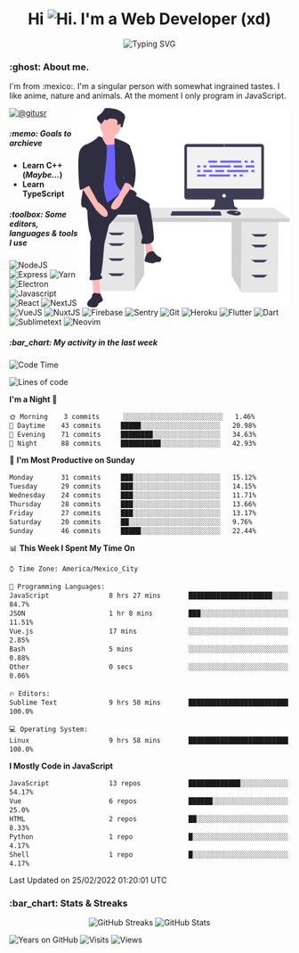 <h1 align="center">Hi <img src="https://emojis.slackmojis.com/emojis/images/1579216111/7550/pikachu_wave.gif?1579216111" alt="Hi" width="28" />. I'm a Web Developer (xd)</h1>
<p align="center">
  <img src="https://readme-typing-svg.herokuapp.com?color=0389FF&amp;center=true&amp;lines=I+%E2%9D%A4%EF%B8%8F+JavaScript;I+%E2%9D%A4%EF%B8%8F+Anime;I+%E2%9D%A4%EF%B8%8F+Nature" alt="Typing SVG" />
</p>

<h3>:ghost: About me.</h3>
<p>
  I'm from :mexico:. I'm a singular person with somewhat ingrained tastes. I like anime, nature and animals. At the moment I only program in JavaScript.
</p>

<img src="https://raw.githubusercontent.com/hypernova7/hypernova7/main/static/images/undraw_feeling_proud_qne1.svg" align="right" alt="Hero Image" width="380" />

<p>
  <a href="https://t.me/gitusr"><img src="https://genx.vercel.app/api/icon/telegram" alt="@gitusr" /></a>
</p>

<h5>:memo: Goals to archieve</h5>
<ul>
  <li><strong>Learn C++ (<em>Maybe...</em>)</strong></li>
  <li><strong>Learn TypeScript</strong></li>
</ul>

<h5>:toolbox: Some editors, languages & tools I use</h5>
<p>
  <img src="https://genx.vercel.app/api/icon/node.js" alt="NodeJS" />
  <img src="https://genx.vercel.app/api/icon/express" alt="Express" />
  <img src="https://genx.vercel.app/api/icon/yarn" alt="Yarn" />
  <img src="https://genx.vercel.app/api/icon/electron" alt="Electron" />
  <img src="https://genx.vercel.app/api/icon/javascript" alt="Javascript" />
  <img src="https://genx.vercel.app/api/icon/react" alt="React" />
  <img src="https://genx.vercel.app/api/icon/next.js" alt="NextJS" />
  <img src="https://genx.vercel.app/api/icon/vue.js" alt="VueJS" />
  <img src="https://genx.vercel.app/api/icon/nuxt.js" alt="NuxtJS" />
  <img src="https://genx.vercel.app/api/icon/firebase" alt="Firebase" />
  <img src="https://genx.vercel.app/api/icon/sentry" alt="Sentry" />
  <img src="https://genx.vercel.app/api/icon/git" alt="Git" />
  <img src="https://genx.vercel.app/api/icon/heroku" alt="Heroku" />
  <img src="https://genx.vercel.app/api/icon/flutter" alt="Flutter" />
  <img src="https://genx.vercel.app/api/icon/dart" alt="Dart" />
  <img src="https://genx.vercel.app/api/icon/sublimetext" alt="Sublimetext" />
  <img src="https://genx.vercel.app/api/icon/neovim" alt="Neovim" />
</p>

<h5>:bar_chart: My activity in the last week</h5>

<!--START_SECTION:waka-->
![Code Time](http://img.shields.io/badge/Code%20Time-802%20hrs%2020%20mins-blue)

![Lines of code](https://img.shields.io/badge/From%20Hello%20World%20I%27ve%20Written-97%20Thousand%20lines%20of%20code-blue)

**I'm a Night 🦉** 

```text
🌞 Morning    3 commits      ░░░░░░░░░░░░░░░░░░░░░░░░░   1.46% 
🌆 Daytime    43 commits     █████░░░░░░░░░░░░░░░░░░░░   20.98% 
🌃 Evening    71 commits     ████████░░░░░░░░░░░░░░░░░   34.63% 
🌙 Night      88 commits     ██████████░░░░░░░░░░░░░░░   42.93%

```
📅 **I'm Most Productive on Sunday** 

```text
Monday       31 commits     ███░░░░░░░░░░░░░░░░░░░░░░   15.12% 
Tuesday      29 commits     ███░░░░░░░░░░░░░░░░░░░░░░   14.15% 
Wednesday    24 commits     ███░░░░░░░░░░░░░░░░░░░░░░   11.71% 
Thursday     28 commits     ███░░░░░░░░░░░░░░░░░░░░░░   13.66% 
Friday       27 commits     ███░░░░░░░░░░░░░░░░░░░░░░   13.17% 
Saturday     20 commits     ██░░░░░░░░░░░░░░░░░░░░░░░   9.76% 
Sunday       46 commits     █████░░░░░░░░░░░░░░░░░░░░   22.44%

```


📊 **This Week I Spent My Time On** 

```text
⌚︎ Time Zone: America/Mexico_City

💬 Programming Languages: 
JavaScript               8 hrs 27 mins       █████████████████████░░░░   84.7% 
JSON                     1 hr 8 mins         ███░░░░░░░░░░░░░░░░░░░░░░   11.51% 
Vue.js                   17 mins             ░░░░░░░░░░░░░░░░░░░░░░░░░   2.85% 
Bash                     5 mins              ░░░░░░░░░░░░░░░░░░░░░░░░░   0.88% 
Other                    0 secs              ░░░░░░░░░░░░░░░░░░░░░░░░░   0.06%

🔥 Editors: 
Sublime Text             9 hrs 58 mins       █████████████████████████   100.0%

💻 Operating System: 
Linux                    9 hrs 58 mins       █████████████████████████   100.0%

```

**I Mostly Code in JavaScript** 

```text
JavaScript               13 repos            █████████████░░░░░░░░░░░░   54.17% 
Vue                      6 repos             ██████░░░░░░░░░░░░░░░░░░░   25.0% 
HTML                     2 repos             ██░░░░░░░░░░░░░░░░░░░░░░░   8.33% 
Python                   1 repo              █░░░░░░░░░░░░░░░░░░░░░░░░   4.17% 
Shell                    1 repo              █░░░░░░░░░░░░░░░░░░░░░░░░   4.17%

```



 Last Updated on 25/02/2022 01:20:01 UTC
<!--END_SECTION:waka-->

<h3>:bar_chart: Stats & Streaks</h3>
<p align="center">
  <img src="https://github-readme-streak-stats.herokuapp.com/?user=hypernova7&amp;theme=nord" alt="GitHub Streaks" width="49%" />
  <img src="https://gitcard.vercel.app/api?username=hypernova7&amp;show_icons=true&amp;theme=nord" alt="GitHub Stats" width="49%" />
</p>

<p align="left">
  <img src="https://badges.pufler.dev/years/hypernova7?style=for-the-badge&amp;color=0389ff&amp;labelColor=334455&amp;logo=github" alt="Years on GitHub" />
  <img src="https://badges.pufler.dev/visits/hypernova7/hypernova7?style=for-the-badge&amp;color=0389ff&amp;labelColor=334455&amp;logo=github" alt="Visits" />
  <img src="https://genx.vercel.app/api/views/hypernova7" alt="Views" />
</p>
